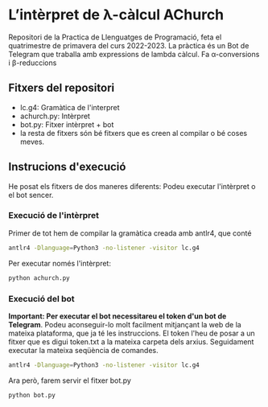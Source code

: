 # L’intèrpret de λ-càlcul AChurch
Repositori de la Practica de Llenguatges de Programació, feta el quatrimestre de primavera del curs 2022-2023. La pràctica és un Bot de Telegram que traballa amb expressions de lambda càlcul. Fa α-conversions i β-reduccions

## Fitxers del repositori
* lc.g4: Gramàtica de l'interpret
* achurch.py: Intèrpret
* bot.py: Fitxer intèrpret + bot 
* la resta de fitxers són bé fitxers que es creen al compilar o bé coses meves.

## Instrucions d'execució

He posat els fitxers de dos maneres diferents: Podeu executar l'intèrpret o el bot sencer.

### Execució de l'intèrpret
Primer de tot hem de compilar la gramàtica creada amb antlr4, que conté

```bash
antlr4 -Dlanguage=Python3 -no-listener -visitor lc.g4
```
 

Per executar només l'intèrpret:
```bash
python achurch.py
```

### Execució del bot
**Important: Per executar el bot necessitareu el token d'un bot de Telegram**. Podeu aconseguir-lo molt facilment mitjançant la web de la mateixa plataforma, que ja té les instruccions. El token l'heu de posar a un fitxer que es digui token.txt a la mateixa carpeta dels arxius. Seguidament executar la mateixa seqüència de comandes.

```bash
antlr4 -Dlanguage=Python3 -no-listener -visitor lc.g4
```

Ara però, farem servir el fitxer bot.py
```bash
python bot.py
```
